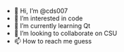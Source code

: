 - 👋 Hi, I’m @cds007
- 👀 I’m interested in code
- 🌱 I’m currently learning Qt
- 💞️ I’m looking to collaborate on CSU
- 📫 How to reach me guess

<!---
cds007/cds007 is a ✨ special ✨ repository because its `README.md` (this file) appears on your GitHub profile.
You can click the Preview link to take a look at your changes.
--->
